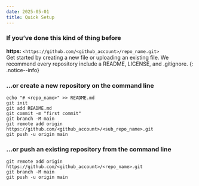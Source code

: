 ```yaml
---
date: 2025-05-01
title: Quick Setup
---
```


### If you’ve done this kind of thing before

**https:**  `<https://github.com/<github_account>/repo_name.git>`  
Get started by creating a new file or uploading an existing file. We recommend every repository include a README, LICENSE, and .gitignore.
{: .notice--info}

### …or create a new repository on the command line
```
echo "# <repo_name>" >> README.md
git init
git add README.md
git commit -m "first commit"
git branch -M main
git remote add origin https://github.com/<github_account>/<sub_repo_name>.git
git push -u origin main
```

### …or push an existing repository from the command line
```
git remote add origin https://github.com/<github_account>/<repo_name>.git
git branch -M main
git push -u origin main
```